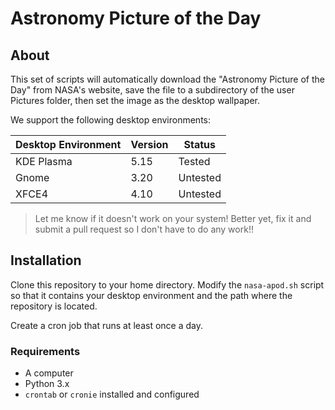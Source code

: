 # Astronomy Picture of the Day

## About

This set of scripts will automatically download the "Astronomy Picture of the Day" from NASA's website, save the file to a subdirectory of the user Pictures folder, then set the image as the desktop wallpaper. 

We support the following desktop environments: 

Desktop Environment | Version | Status
--------------------| ------- | ------
KDE Plasma          | 5.15    | Tested
Gnome               | 3.20    | Untested
XFCE4               | 4.10    | Untested

> Let me know if it doesn't work on your system! Better yet, fix it and submit a pull request so I don't have to do any work!!

## Installation 

Clone this repository to your home directory. Modify the `nasa-apod.sh` script so that it contains your desktop environment and the path where the repository is located. 

Create a cron job that runs at least once a day. 

### Requirements

* A computer 
* Python 3.x
* `crontab` or `cronie` installed and configured
